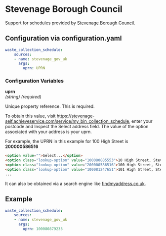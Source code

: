 # Stevenage Borough Council

Support for schedules provided by [Stevenage Borough Council](https://stevenage-self.achieveservice.com/service/my_bin_collection_schedule).

## Configuration via configuration.yaml

```yaml
waste_collection_schedule:
    sources:
    - name: stevenage_gov_uk
      args:
        uprn: UPRN
```

### Configuration Variables

**uprn**  
*(string) (required)*

Unique property reference. This is required.

To obtain this value, visit https://stevenage-self.achieveservice.com/service/my_bin_collection_schedule, enter your postcode and Inspect the Select address field. The value of the option associated with your address is your uprn.

For example, the UPRN in this example for 100 High Street is **200000586516**
```html
<option value="">Select...</option>
<option class="lookup-option" value="100080885553">10 High Street, Stevenage</option>
<option class="lookup-option" value="200000586516">100 High Street, Stevenage</option>
<option class="lookup-option" value="100081247651">101 High Street, Stevenage</option>
...
```

It can also be obtained via a search engine like [findmyaddress.co.uk](https://www.findmyaddress.co.uk/search).

## Example

```yaml
waste_collection_schedule:
    sources:
    - name: stevenage_gov_uk
      args:
        uprn: 100080879233
```
